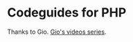 # Codeguides for PHP

Thanks to Gio.
[Gio's videos series](https://youtube.com/playlist?list=PLr3d3QYzkw2xabQRUpcZ_IBk9W50M9pe-).

